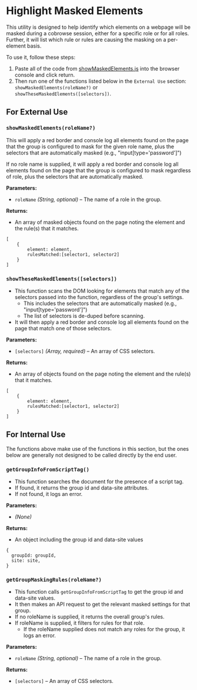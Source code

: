 # Highlight Masked Elements

This utility is designed to help identify which elements on a webpage will be masked during a cobrowse session, either for a specific role or for all roles. Further, it will list which rule or rules are causing the masking on a per-element basis.

To use it, follow these steps:

1. Paste all of the code from [showMaskedElements.js](/showMaskedElements.js) into the browser console and click return.
1. Then run one of the functions listed below in the `External Use` section: `showMaskedElements(roleName?)` or `showTheseMaskedElements([selectors])`.

## For External Use

### `showMaskedElements(roleName?)`

This will apply a red border and console log all elements found on the page that the group is configured to mask for the given role name, plus the selectors that are automatically masked (e.g., "input[type='password']")

If no role name is supplied, it will apply a red border and console log all elements found on the page that the group is configured to mask regardless of role, plus the selectors that are automatically masked.

**Parameters:**

- `roleName` _(String, optional)_ – The name of a role in the group.

**Returns:**

- An array of masked objects found on the page noting the element and the rule(s) that it matches.

```
[
    {
        element: element,
        rulesMatched:[selector1, selector2]
    }
]
```

### `showTheseMaskedElements([selectors])`

- This function scans the DOM looking for elements that match any of the selectors passed into the function, regardless of the group's settings.
  - This includes the selectors that are automatically masked (e.g., "input[type='password']")
  - The list of selectors is de-duped before scanning.
- It will then apply a red border and console log all elements found on the page that match one of those selectors.

**Parameters:**

- `[selectors]` _(Array, required)_ – An array of CSS selectors.

**Returns:**

- An array of objects found on the page noting the element and the rule(s) that it matches.

```
[
    {
        element: element,
        rulesMatched:[selector1, selector2]
    }
]
```

## For Internal Use

The functions above make use of the functions in this section, but the ones below are generally not designed to be called directly by the end user.

### `getGroupInfoFromScriptTag()`

- This function searches the document for the presence of a script tag.
- If found, it returns the group id and data-site attributes.
- If not found, it logs an error.

**Parameters:**

- _(None)_

**Returns:**

- An object including the group id and data-site values

```
{
  groupId: groupId,
  site: site,
}
```

### `getGroupMaskingRules(roleName?)`

- This function calls `getGroupInfoFromScriptTag` to get the group id and data-site values.
- It then makes an API request to get the relevant masked settings for that group.
- If no roleName is supplied, it returns the overall group's rules.
- If roleName is supplied, it filters for rules for that role.
  - If the roleName supplied does not match any roles for the group, it logs an error.

**Parameters:**

- `roleName` _(String, optional)_ – The name of a role in the group.

**Returns:**

- `[selectors]` – An array of CSS selectors.
